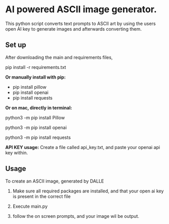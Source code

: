 # AI powered ASCII image generator.  

This python script converts text prompts to ASCII art by using the users open AI key to generate images and afterwards converting them.

## Set up 

After downloading the main and requirements files,

pip install -r requirements.txt

**Or manually install with pip:**
 - pip install pillow
 - pip install openai
 - pip install requests

**Or on mac, directly in terminal:**

python3 -m pip install Pillow

python3 -m pip install openai

python3 -m pip install requests

**API KEY usage:**
Create a file called api_key.txt, and paste your openai api key within.

## Usage
To create an ASCII image, generated by DALLE

1. Make sure all required packages are installed, and that your open ai key is present in the correct file

2. Execute main.py

3. follow the on screen prompts, and your image wil be output.


